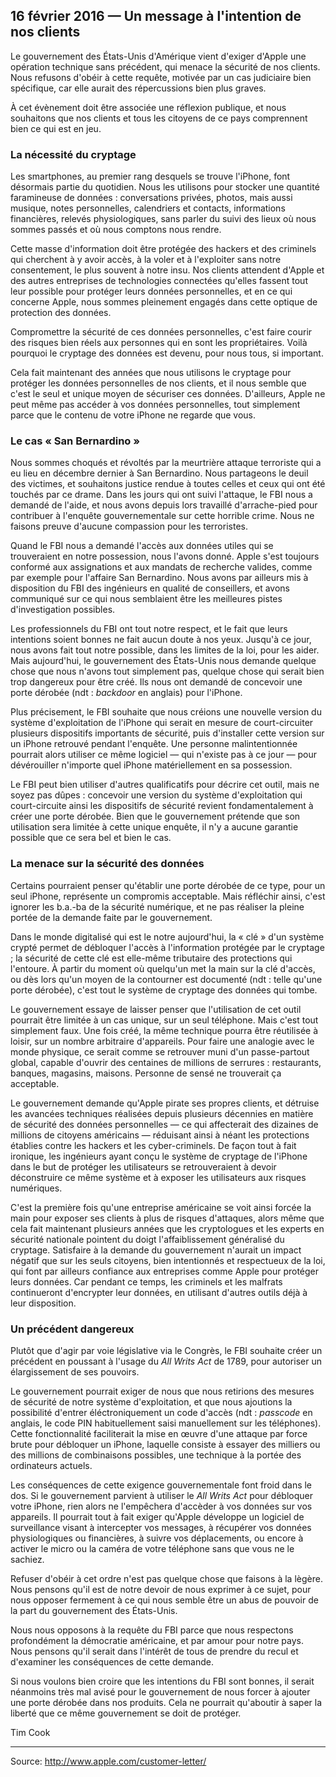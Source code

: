 ## 16 février 2016 — Un message à l'intention de nos clients

Le gouvernement des États-Unis d'Amérique vient d'exiger d'Apple une opération technique sans précédent, qui menace la sécurité de nos clients. Nous refusons d'obéir à cette requête, motivée par un cas judiciaire bien spécifique, car elle aurait des répercussions bien plus graves.

À cet évènement doit être associée une réflexion publique, et nous souhaitons que nos clients et tous les citoyens de ce pays comprennent bien ce qui est en jeu.

### La nécessité du cryptage

Les smartphones, au premier rang desquels se trouve l'iPhone, font désormais partie du quotidien. Nous les utilisons pour stocker une quantité faramineuse de données : conversations privées, photos, mais aussi musique, notes personnelles, calendriers et contacts, informations financières, relevés physiologiques, sans parler du suivi des lieux où nous sommes passés et où nous comptons nous rendre.

Cette masse d'information doit être protégée des hackers et des criminels qui cherchent à y avoir accès, à la voler et à l'exploiter sans notre consentement, le plus souvent à notre insu. Nos clients attendent d'Apple et des autres entreprises de technologies connectées qu'elles fassent tout leur possible pour protéger leurs données personnelles, et en ce qui concerne Apple, nous sommes pleinement engagés dans cette optique de protection des données.

Compromettre la sécurité de ces données personnelles, c'est faire courir des risques bien réels aux personnes qui en sont les propriétaires. Voilà pourquoi le cryptage des données est devenu, pour nous tous, si important.

Cela fait maintenant des années que nous utilisons le cryptage pour protéger les données personnelles de nos clients, et il nous semble que c'est le seul et unique moyen de sécuriser ces données. D'ailleurs, Apple ne peut même pas accéder à vos données personnelles, tout simplement parce que le contenu de votre iPhone ne regarde que vous.

### Le cas « San Bernardino »

Nous sommes choqués et révoltés par la meurtrière attaque terroriste qui a eu lieu en décembre dernier à San Bernardino. Nous partageons le deuil des victimes, et souhaitons justice rendue à toutes celles et ceux qui ont été touchés par ce drame. Dans les jours qui ont suivi l'attaque, le FBI nous a demandé de l'aide, et nous avons depuis lors travaillé d'arrache-pied pour contribuer à l'enquête gouvernementale sur cette horrible crime. Nous ne faisons preuve d'aucune compassion pour les terroristes.

Quand le FBI nous a demandé l'accès aux données utiles qui se trouveraient en notre possession, nous l'avons donné. Apple s'est toujours conformé aux assignations et aux mandats de recherche valides, comme par exemple pour l'affaire San Bernardino. Nous avons par ailleurs mis à disposition du FBI des ingénieurs en qualité de conseillers, et avons communiqué sur ce qui nous semblaient être les meilleures pistes d'investigation possibles.

Les professionnels du FBI ont tout notre respect, et le fait que leurs intentions soient bonnes ne fait aucun doute à nos yeux. Jusqu'à ce jour, nous avons fait tout notre possible, dans les limites de la loi, pour les aider. Mais aujourd'hui, le gouvernement des États-Unis nous demande quelque chose que nous n'avons tout simplement pas, quelque chose qui serait bien trop dangereux pour être créé. Ils nous ont demandé de concevoir une porte dérobée (ndt : *backdoor* en anglais) pour l'iPhone.

Plus précisement, le FBI souhaite que nous créions une nouvelle version du système d'exploitation de l'iPhone qui serait en mesure de court-circuiter plusieurs dispositifs importants de sécurité, puis d'installer cette version sur un iPhone retrouvé pendant l'enquête. Une personne malintentionnée pourrait alors utiliser ce même logiciel — qui n'existe pas à ce jour — pour dévérouiller n'importe quel iPhone matériellement en sa possession.

Le FBI peut bien utiliser d'autres qualificatifs pour décrire cet outil, mais ne soyez pas dûpes : concevoir une version du système d'exploitation qui court-circuite ainsi les dispositifs de sécurité revient fondamentalement à créer une porte dérobée. Bien que le gouvernement prétende que son utilisation sera limitée à cette unique enquête, il n'y a aucune garantie possible que ce sera bel et bien le cas.

### La menace sur la sécurité des données

Certains pourraient penser qu'établir une porte dérobée de ce type, pour un seul iPhone, représente un compromis acceptable. Mais réfléchir ainsi, c'est ignorer les b.a.-ba de la sécurité numérique, et ne pas réaliser la pleine portée de la demande faite par le gouvernement.

Dans le monde digitalisé qui est le notre aujourd'hui, la « clé » d'un système crypté permet de débloquer l'accès à l'information protégée par le cryptage ; la sécurité de cette clé est elle-même tributaire des protections qui l'entoure. À partir du moment où quelqu'un met la main sur la clé d'accès, ou dès lors qu'un moyen de la contourner est documenté (ndt : telle qu'une porte dérobée), c'est tout le système de cryptage des données qui tombe.

Le gouvernement essaye de laisser penser que l'utilisation de cet outil pourrait être limitée à un cas unique, sur un seul téléphone. Mais c'est tout simplement faux. Une fois créé, la même technique pourra être réutilisée à loisir, sur un nombre arbitraire d'appareils. Pour faire une analogie avec le monde physique, ce serait comme se retrouver muni d'un passe-partout global, capable d'ouvrir des centaines de millions de serrures : restaurants, banques, magasins, maisons. Personne de sensé ne trouverait ça acceptable.

Le gouvernement demande qu'Apple pirate ses propres clients, et détruise les avancées techniques réalisées depuis plusieurs décennies en matière de sécurité des données personnelles — ce qui affecterait des dizaines de millions de citoyens américains — réduisant ainsi à néant les protections établies contre les hackers et les cyber-criminels. De façon tout à fait ironique, les ingénieurs ayant conçu le système de cryptage de l'iPhone dans le but de protéger les utilisateurs se retrouveraient à devoir déconstruire ce même système et à exposer les utilisateurs aux risques numériques.

C'est la première fois qu'une entreprise américaine se voit ainsi forcée la main pour exposer ses clients à plus de risques d'attaques, alors même que cela fait maintenant plusieurs années que les cryptologues et les experts en sécurité nationale pointent du doigt l'affaiblissement généralisé du cryptage. Satisfaire à la demande du gouvernement n'aurait un impact négatif que sur les seuls citoyens, bien intentionnés et respectueux de la loi, qui font par ailleurs confiance aux entreprises comme Apple pour protéger leurs données. Car pendant ce temps, les criminels et les malfrats continueront d'encrypter leur données, en utilisant d'autres outils déjà à leur disposition.

### Un précédent dangereux

Plutôt que d'agir par voie législative via le Congrès, le FBI souhaite créer un précédent en poussant à l'usage du *All Writs Act* de 1789, pour autoriser un élargissement de ses pouvoirs.

Le gouvernement pourrait exiger de nous que nous retirions des mesures de sécurité de notre système d'exploitation, et que nous ajoutions la possibilité d'entrer éléctroniquement un code d'accès (ndt : *passcode* en anglais, le code PIN habituellement saisi manuellement sur les téléphones). Cette fonctionnalité faciliterait la mise en œuvre d'une attaque par force brute pour débloquer un iPhone, laquelle consiste à essayer des milliers ou des millions de combinaisons possibles, une technique à la portée des ordinateurs actuels.

Les conséquences de cette exigence gouvernementale font froid dans le dos. Si le gouvernement parvient à utiliser le *All Writs Act* pour débloquer votre iPhone, rien alors ne l'empêchera d'accèder à vos données sur vos appareils. Il pourrait tout à fait exiger qu'Apple développe un logiciel de surveillance visant à intercepter vos messages, à récupérer vos données physiologiques ou financières, à suivre vos déplacements, ou encore à activer le micro ou la caméra de votre téléphone sans que vous ne le sachiez.

Refuser d'obéir à cet ordre n'est pas quelque chose que faisons à la lègère. Nous pensons qu'il est de notre devoir de nous exprimer à ce sujet, pour nous opposer fermement à ce qui nous semble être un abus de pouvoir de la part du gouvernement des États-Unis.

Nous nous opposons à la requête du FBI parce que nous respectons profondément la démocratie américaine, et par amour pour notre pays. Nous pensons qu'il serait dans l'intérêt de tous de prendre du recul et d'examiner les conséquences de cette demande.

Si nous voulons bien croire que les intentions du FBI sont bonnes, il serait néanmoins très mal avisé pour le gouvernement de nous forcer à ajouter une porte dérobée dans nos produits. Cela ne pourrait qu'aboutir à saper la liberté que ce même gouvernement se doit de protéger.

Tim Cook

---

Source: http://www.apple.com/customer-letter/
